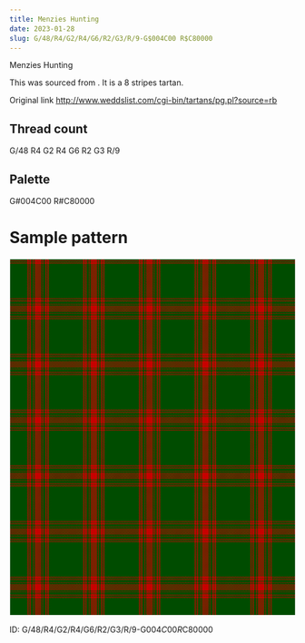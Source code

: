 ```yaml
---
title: Menzies Hunting
date: 2023-01-28
slug: G/48/R4/G2/R4/G6/R2/G3/R/9-G$004C00 R$C80000
---
```

Menzies Hunting

This was sourced from <no value>.  It is a 8 stripes tartan.

Original link http://www.weddslist.com/cgi-bin/tartans/pg.pl?source=rb

## Thread count
G/48 R4 G2 R4 G6 R2 G3 R/9

## Palette
G#004C00 R#C80000

# Sample pattern

![Tartan detail](tartan.png "G/48 R4 G2 R4 G6 R2 G3 R/9 tartan")

ID: G/48/R4/G2/R4/G6/R2/G3/R/9-G$004C00 R$C80000